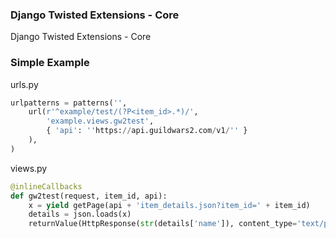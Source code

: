 ### Django Twisted Extensions - Core

Django Twisted Extensions - Core

### Simple Example

urls.py
```py
urlpatterns = patterns('',
    url(r'^example/test/(?P<item_id>.*)/',
        'example.views.gw2test',
        { 'api': ''https://api.guildwars2.com/v1/'' }
    ),
)
```

views.py
```py
@inlineCallbacks
def gw2test(request, item_id, api):
    x = yield getPage(api + 'item_details.json?item_id=' + item_id)
    details = json.loads(x)
    returnValue(HttpResponse(str(details['name']), content_type='text/plain'))
```
